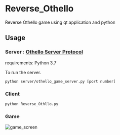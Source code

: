 # Reverse_Othello
 Reverse Othello game using qt application and python



## Usage

### Server : [Othello Server Protocol](https://gitlab.com/UNKNOWN.UN/othello_protocol?fbclid=IwAR0ZRm-jF_qs_Svtq8qf3y0QtyqS4GF_uyDLXyyttxhvMTh7wZnTVe0LTLY)

requirements: Python 3.7

To run the server.

```
python server/othello_game_server.py [port number]
```

### Client

```
python Reverse_Othllo.py
```

### Game

![game_screen](C:/Users/heuri/Documents/GitHub/Reverse_Othello/image/Demo.png)

